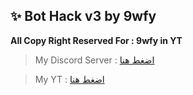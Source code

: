 ## ✨ Bot Hack v3 by 9wfy

**All Copy Right Reserved For : 9wfy in YT**
> My Discord Server : [اضغط هنا](https://discord.gg/pjU7qkdV4s)

> My YT : [اضغط هنا](https://www.youtube.com/channel/UCzGb2AUi1kMc9p0Uj9_rvYA?sub_confirmation=1)

